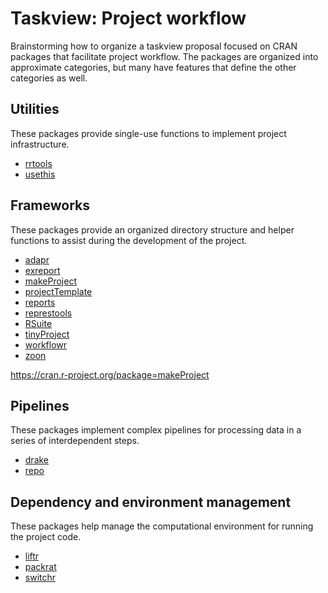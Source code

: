 # Taskview: Project workflow

Brainstorming how to organize a taskview proposal focused on CRAN packages that facilitate project workflow. The packages are organized into approximate categories, but many have features that define the other categories as well.

## Utilities

These packages provide single-use functions to implement project infrastructure.

* [rrtools][]
* [usethis][]

[rrtools]: https://cran.r-project.org/package=rrtools
[usethis]: https://cran.r-project.org/package=usethis

## Frameworks

These packages provide an organized directory structure and helper functions to assist during the development of the project.

* [adapr][]
* [exreport][]
* [makeProject][]
* [projectTemplate][]
* [reports][]
* [represtools][]
* [RSuite][]
* [tinyProject][]
* [workflowr][]
* [zoon][]

[adapr]: https://cran.r-project.org/package=adapr
[exreport]: https://cran.r-project.org/package=exreport
[makeProject]: https://cran.r-project.org/package=makeProject
[projectTemplate]: https://cran.r-project.org/package=projectTemplate
[reports]: https://cran.r-project.org/package=reports
[represtools]: https://cran.r-project.org/package=represtools
[RSuite]: https://cran.r-project.org/package=RSuite
[tinyProject]: https://cran.r-project.org/package=tinyProject
[workflowr]: https://cran.r-project.org/package=workflowr
[zoon]: https://cran.r-project.org/package=zoon

https://cran.r-project.org/package=makeProject

## Pipelines

These packages implement complex pipelines for processing data in a series of interdependent steps.

* [drake][]
* [repo][]

[drake]: https://cran.r-project.org/package=drake
[repo]: https://cran.r-project.org/package=repo

## Dependency and environment management

These packages help manage the computational environment for running the project code.

* [liftr][]
* [packrat][]
* [switchr][]

[liftr]: https://cran.r-project.org/package=liftr
[packrat]: https://cran.r-project.org/package=packrat
[switchr]: https://cran.r-project.org/package=switchr
